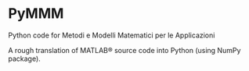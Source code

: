 PyMMM
=====

Python code for Metodi e Modelli Matematici per le Applicazioni

A rough translation of MATLAB® source code into Python (using NumPy package).
